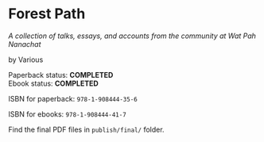
Forest Path
===========

*A collection of talks, essays, and accounts from the community at Wat Pah Nanachat*

by Various

Paperback status: **COMPLETED**  
Ebook status: **COMPLETED**

ISBN for paperback: `978-1-908444-35-6`

ISBN for ebooks: `978-1-908444-41-7`

Find the final PDF files in `publish/final/` folder.

